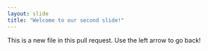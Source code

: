 ```yaml
---
layout: slide
title: "Welcome to our second slide!"
---
```

This is a new file in this pull request.
Use the left arrow to go back!
